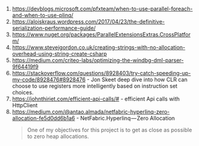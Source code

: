 1. https://devblogs.microsoft.com/pfxteam/when-to-use-parallel-foreach-and-when-to-use-plinq/
2. https://aloiskraus.wordpress.com/2017/04/23/the-definitive-serialization-performance-guide/
3. https://www.nuget.org/packages/ParallelExtensionsExtras.CrossPlatform/
4. https://www.stevejgordon.co.uk/creating-strings-with-no-allocation-overhead-using-string-create-csharp
5. https://medium.com/criteo-labs/optimizing-the-windbg-dml-parser-9f64419f9
6. https://stackoverflow.com/questions/8928403/try-catch-speeding-up-my-code/8928476#8928476 - Jon Skeet deep dive into how CLR can choose to use registers more intelligently based on instruction set choices.
7. https://johnthiriet.com/efficient-api-calls/# - efficient Api calls with HttpClient
8. https://medium.com/@antao.almada/netfabric-hyperlinq-zero-allocation-fe5d0dd6b1a6 - NetFabric.Hyperlinq — Zero Allocation
    > One of my objectives for this project is to get as close as possible to zero heap allocations.
